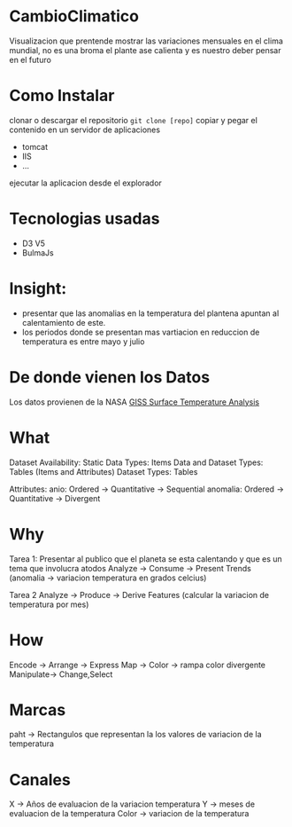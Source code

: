 # CambioClimatico
Visualizacion que prentende mostrar las variaciones mensuales en el clima mundial, no es una broma el plante ase calienta y es nuestro deber pensar en el futuro


# Como Instalar
clonar o descargar el repositorio
 ``` git clone [repo] ```
copiar y pegar el contenido en un servidor de aplicaciones
* tomcat
* IIS
* ...

ejecutar la aplicacion desde el explorador

# Tecnologias usadas
* D3 V5
* BulmaJs

# Insight:
* presentar que las anomalias en la temperatura del plantena apuntan al calentamiento de este.
* los periodos donde se presentan mas vartiacion en reduccion de temperatura es entre mayo y julio

# De donde vienen los Datos

Los datos provienen de la NASA [GISS Surface Temperature Analysis](https://data.giss.nasa.gov/gistemp/graphs/graph_data/GISTEMP_Seasonal_Cycle_since_1880/graph.txt) 

# What
Dataset Availability: Static
Data Types: Items
Data and Dataset Types: Tables (Items and Attributes)
Dataset Types: Tables

Attributes:
anio: Ordered -> Quantitative -> Sequential
anomalia: Ordered -> Quantitative -> Divergent

# Why
Tarea 1:
Presentar al publico que el planeta se esta calentando y que es un tema que involucra atodos
Analyze -> Consume -> Present
Trends (anomalia -> variacion temperatura en grados celcius)

Tarea 2
Analyze -> Produce -> Derive
Features (calcular la variacion de temperatura por mes)



# How
Encode -> Arrange -> Express
Map -> Color -> rampa color divergente
Manipulate-> Change,Select

# Marcas
paht -> Rectangulos que representan la los valores de variacion de la temperatura

# Canales
X -> Años de evaluacion de la variacion temperatura
Y -> meses de evaluacion de la temperatura
Color -> variacion de la temperatura
